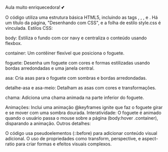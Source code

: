 

Aula muito enriquecedora! 💕

O código utiliza uma estrutura básica HTML5, incluindo as tags <!DOCTYPE html>, <html>, <head>, e <body>.
Há um título da página, "Desenhando com CSS", e a folha de estilo style.css é vinculada.
Estilos CSS:

body: Estiliza o fundo com cor navy e centraliza o conteúdo usando flexbox.

container: Um contêiner flexível que posiciona o foguete.

foguete: Desenha um foguete com cores e formas estilizadas usando bordas arredondadas e uma janela central.

asa: Cria asas para o foguete com sombras e bordas arredondadas.

detalhe-asa e asa-meio: Detalham as asas com cores e transformações.

chama: Adiciona uma chama animada na parte inferior do foguete.

Animações: Inclui uma animação @keyframes ignite que faz o foguete girar e se mover com uma sombra dourada.
Interatividade:
O foguete é animado quando o usuário passa o mouse sobre a página (body:hover .container), disparando a animação.
Outros detalhes:

O código usa pseudoelementos (::before) para adicionar conteúdo visual adicional.
O uso de propriedades como transform, perspective, e aspect-ratio para criar formas e efeitos visuais complexos.
